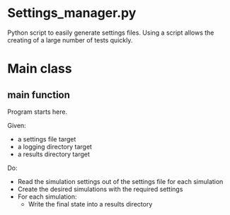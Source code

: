 # Settings_manager.py
Python script to easily generate settings files.
Using a script allows the creating of a large number of tests quickly.

# Main class

## main function
Program starts here.

Given:
- a settings file target
- a logging directory target
- a results directory target

Do:
- Read the simulation settings out of the settings file for each simulation
- Create the desired simulations with the required settings
- For each simulation:
    - Write the final state into a results directory
